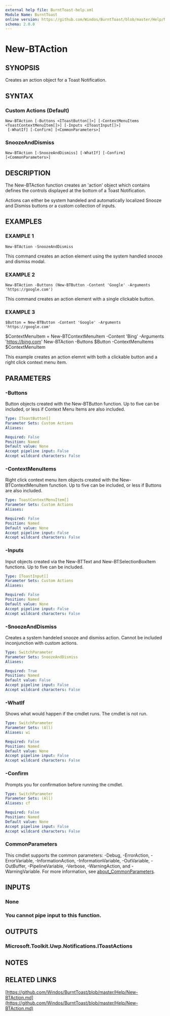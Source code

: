 ```yaml
---
external help file: BurntToast-help.xml
Module Name: BurntToast
online version: https://github.com/Windos/BurntToast/blob/master/Help/New-BTAction.md
schema: 2.0.0
---
```


# New-BTAction

## SYNOPSIS
Creates an action object for a Toast Notification.

## SYNTAX

### Custom Actions (Default)
```
New-BTAction [-Buttons <IToastButton[]>] [-ContextMenuItems <ToastContextMenuItem[]>] [-Inputs <IToastInput[]>]
 [-WhatIf] [-Confirm] [<CommonParameters>]
```

### SnoozeAndDismiss
```
New-BTAction [-SnoozeAndDismiss] [-WhatIf] [-Confirm] [<CommonParameters>]
```

## DESCRIPTION
The New-BTAction function creates an 'action' object which contains defines the controls displayed at the bottom of a Toast Notification.

Actions can either be system handeled and automatically localized Snooze and Dismiss buttons or a custom collection of inputs.

## EXAMPLES

### EXAMPLE 1
```
New-BTAction -SnoozeAndDismiss
```

This command creates an action element using the system handled snooze and dismiss modal.

### EXAMPLE 2
```
New-BTAction -Buttons (New-BTButton -Content 'Google' -Arguments 'https://google.com')
```

This command creates an action element with a single clickable button.

### EXAMPLE 3
```
$Button = New-BTButton -Content 'Google' -Arguments 'https://google.com'
```

$ContextMenuItem = New-BTContextMenuItem -Content 'Bing' -Arguments 'https://bing.com'
New-BTAction -Buttons $Button -ContextMenuItems $ContextMenuItem

This example creates an action elemnt with both a clickable button and a right click context menu item.

## PARAMETERS

### -Buttons
Button objects created with the New-BTButton function.
Up to five can be included, or less if Context Menu Items are also included.

```yaml
Type: IToastButton[]
Parameter Sets: Custom Actions
Aliases:

Required: False
Position: Named
Default value: None
Accept pipeline input: False
Accept wildcard characters: False
```

### -ContextMenuItems
Right click context menu item objects created with the New-BTContextMenuItem function.
Up to five can be included, or less if Buttons are also included.

```yaml
Type: ToastContextMenuItem[]
Parameter Sets: Custom Actions
Aliases:

Required: False
Position: Named
Default value: None
Accept pipeline input: False
Accept wildcard characters: False
```

### -Inputs
Input objects created via the New-BTText and New-BTSelectionBoxItem functions.
Up to five can be included.

```yaml
Type: IToastInput[]
Parameter Sets: Custom Actions
Aliases:

Required: False
Position: Named
Default value: None
Accept pipeline input: False
Accept wildcard characters: False
```

### -SnoozeAndDismiss
Creates a system handeled snooze and dismiss action.
Cannot be included inconjunction with custom actions.

```yaml
Type: SwitchParameter
Parameter Sets: SnoozeAndDismiss
Aliases:

Required: True
Position: Named
Default value: False
Accept pipeline input: False
Accept wildcard characters: False
```

### -WhatIf
Shows what would happen if the cmdlet runs.
The cmdlet is not run.

```yaml
Type: SwitchParameter
Parameter Sets: (All)
Aliases: wi

Required: False
Position: Named
Default value: None
Accept pipeline input: False
Accept wildcard characters: False
```

### -Confirm
Prompts you for confirmation before running the cmdlet.

```yaml
Type: SwitchParameter
Parameter Sets: (All)
Aliases: cf

Required: False
Position: Named
Default value: None
Accept pipeline input: False
Accept wildcard characters: False
```

### CommonParameters
This cmdlet supports the common parameters: -Debug, -ErrorAction, -ErrorVariable, -InformationAction, -InformationVariable, -OutVariable, -OutBuffer, -PipelineVariable, -Verbose, -WarningAction, and -WarningVariable. For more information, see [about_CommonParameters](http://go.microsoft.com/fwlink/?LinkID=113216).

## INPUTS

### None
###     You cannot pipe input to this function.
## OUTPUTS

### Microsoft.Toolkit.Uwp.Notifications.IToastActions
## NOTES

## RELATED LINKS

[https://github.com/Windos/BurntToast/blob/master/Help/New-BTAction.md](https://github.com/Windos/BurntToast/blob/master/Help/New-BTAction.md)

